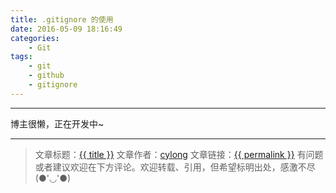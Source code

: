 ```yaml
---
title: .gitignore 的使用
date: 2016-05-09 18:16:49
categories:
    - Git
tags:
    - git
    - github
    - gitignore
---
```

---

博主很懒，正在开发中~

<!-- more -->


---

> 文章标题：<a href='{{ permalink }}' title='{{ title }}' >{{ title }}</a>
> 文章作者：[cylong](http://www.cylong.com/about/ "cylong")
> 文章链接：<a href='{{ permalink }}' title='{{ title }}' >{{ permalink }}</a>
> 有问题或者建议欢迎在下方评论。欢迎转载、引用，但希望标明出处，感激不尽(●'◡'●)
